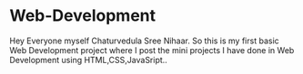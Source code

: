 # Web-Development
Hey Everyone myself Chaturvedula Sree Nihaar. So this is my first basic Web Development project where I post the mini projects I have done in Web Development using HTML,CSS,JavaSript..
